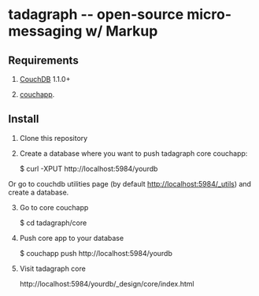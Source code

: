 tadagraph --  open-source micro-messaging w/ Markup
=============================================

Requirements
-------

1. [CouchDB](http://couchdb.apache.org/) 1.1.0+

2. [couchapp](http://www.couchapp.org/page/installing).


Install
-------

1. Clone this repository

2. Create a database where you want to push tadagraph core couchapp:

    $ curl -XPUT http://localhost:5984/yourdb

Or go to couchdb utilities page (by default [http://localhost:5984/_utils](http://localhost:5984/_utils)) and create a database.

3. Go to core couchapp 

    $ cd tadagraph/core

4. Push core app to your database

    $ couchapp push http://localhost:5984/yourdb 

5. Visit tadagraph core

    http://localhost:5984/yourdb/_design/core/index.html
